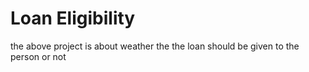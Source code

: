 # Loan Eligibility

the above project is about weather the the loan should be given to the person or not
